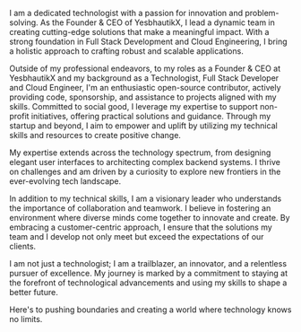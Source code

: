 I am a dedicated technologist with a passion for innovation and problem-solving. As the Founder & CEO of YesbhautikX, I lead a dynamic team in creating cutting-edge solutions that make a meaningful impact. With a strong foundation in Full Stack Development and Cloud Engineering, I bring a holistic approach to crafting robust and scalable applications.

Outside of my professional endeavors, to my roles as a Founder & CEO at YesbhautikX and my background as a Technologist, Full Stack Developer and Cloud Engineer, I'm an enthusiastic open-source contributor, actively providing code, sponsorship, and assistance to projects aligned with my skills. Committed to social good, I leverage my expertise to support non-profit initiatives, offering practical solutions and guidance. Through my startup and beyond, I aim to empower and uplift by utilizing my technical skills and resources to create positive change.

My expertise extends across the technology spectrum, from designing elegant user interfaces to architecting complex backend systems. I thrive on challenges and am driven by a curiosity to explore new frontiers in the ever-evolving tech landscape.

In addition to my technical skills, I am a visionary leader who understands the importance of collaboration and teamwork. I believe in fostering an environment where diverse minds come together to innovate and create. By embracing a customer-centric approach, I ensure that the solutions my team and I develop not only meet but exceed the expectations of our clients.

I am not just a technologist; I am a trailblazer, an innovator, and a relentless pursuer of excellence. My journey is marked by a commitment to staying at the forefront of technological advancements and using my skills to shape a better future.

Here's to pushing boundaries and creating a world where technology knows no limits.
